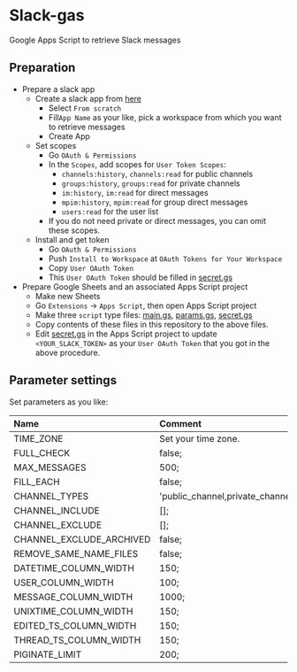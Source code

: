 # Slack-gas
Google Apps Script to retrieve Slack messages

## Preparation

* Prepare a slack app
    * Create a slack app from [here](https://api.slack.com/apps?new_app=1)
        * Select `From scratch`
        * Fill`App Name` as your like, pick a workspace from which you want to retrieve messages
        * Create App
    * Set scopes
        * Go `OAuth & Permissions`
        * In the `Scopes`, add scopes for `User Token Scopes`:
            * `channels:history`, `channels:read` for public channels
            * `groups:history`, `groups:read` for private channels
            * `im:history`, `im:read` for direct messages
            * `mpim:history`, `mpim:read` for group direct messages
            * `users:read` for the user list
        * If you do not need private or direct messages, you can omit these scopes.
    * Install and get token
        * Go `OAuth & Permissions`
        * Push `Install to Workspace` at `OAuth Tokens for Your Workspace`
        * Copy `User OAuth Token`
        * This `User OAuth Token` should be filled in [secret.gs](https://github.com/rcmdnk/Slack-gas/blob/main/secrets.gs)
* Prepare Google Sheets and an associated Apps Script project
    * Make new Sheets
    * Go `Extensions` -> `Apps Script`, then open Apps Script project
    * Make three `script` type files: [main.gs](https://github.com/rcmdnk/Slack-gas/blob/main/main.gs), [params.gs](https://github.com/rcmdnk/Slack-gas/blob/main/params.gs), [secret.gs](https://github.com/rcmdnk/Slack-gas/blob/main/secrets.gs)
    * Copy contents of these files in this repository to the above files.
    * Edit [secret.gs](https://github.com/rcmdnk/Slack-gas/blob/main/secrets.gs) in the Apps Script project to update `<YOUR_SLACK_TOKEN>` as your `User OAuth Token` that you got in the above procedure.


## Parameter settings

Set parameters as you like:

Name|Comment
:-|:-
TIME_ZONE|Set your time zone.
FULL_CHECK|false;
MAX_MESSAGES|500;
FILL_EACH|false;
CHANNEL_TYPES|'public_channel,private_channel,mpim,im';
CHANNEL_INCLUDE| [];
CHANNEL_EXCLUDE|[];
CHANNEL_EXCLUDE_ARCHIVED| false;
REMOVE_SAME_NAME_FILES| false;
DATETIME_COLUMN_WIDTH| 150;
USER_COLUMN_WIDTH| 100;
MESSAGE_COLUMN_WIDTH| 1000;
UNIXTIME_COLUMN_WIDTH| 150;
EDITED_TS_COLUMN_WIDTH| 150;
THREAD_TS_COLUMN_WIDTH| 150;
PIGINATE_LIMIT| 200;
